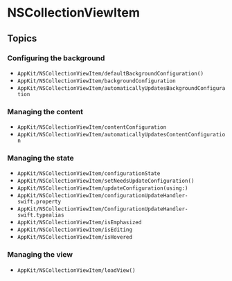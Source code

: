 # NSCollectionViewItem

## Topics

### Configuring the background

- ``AppKit/NSCollectionViewItem/defaultBackgroundConfiguration()``
- ``AppKit/NSCollectionViewItem/backgroundConfiguration``
- ``AppKit/NSCollectionViewItem/automaticallyUpdatesBackgroundConfiguration``

### Managing the content

- ``AppKit/NSCollectionViewItem/contentConfiguration``
- ``AppKit/NSCollectionViewItem/automaticallyUpdatesContentConfiguration``

### Managing the state

- ``AppKit/NSCollectionViewItem/configurationState``
- ``AppKit/NSCollectionViewItem/setNeedsUpdateConfiguration()``
- ``AppKit/NSCollectionViewItem/updateConfiguration(using:)``
- ``AppKit/NSCollectionViewItem/configurationUpdateHandler-swift.property``
- ``AppKit/NSCollectionViewItem/ConfigurationUpdateHandler-swift.typealias``
- ``AppKit/NSCollectionViewItem/isEmphasized``
- ``AppKit/NSCollectionViewItem/isEditing``
- ``AppKit/NSCollectionViewItem/isHovered``

### Managing the view

- ``AppKit/NSCollectionViewItem/loadView()``
